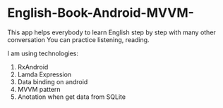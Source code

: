 # English-Book-Android-MVVM-
This app helps everybody to learn English step by step with many other conversation
You can practice listening, reading.

I am using technologies:
  1. RxAndroid
  2. Lamda Expression
  3. Data binding on android
  4. MVVM pattern
  5. Anotation when get data from SQLite
